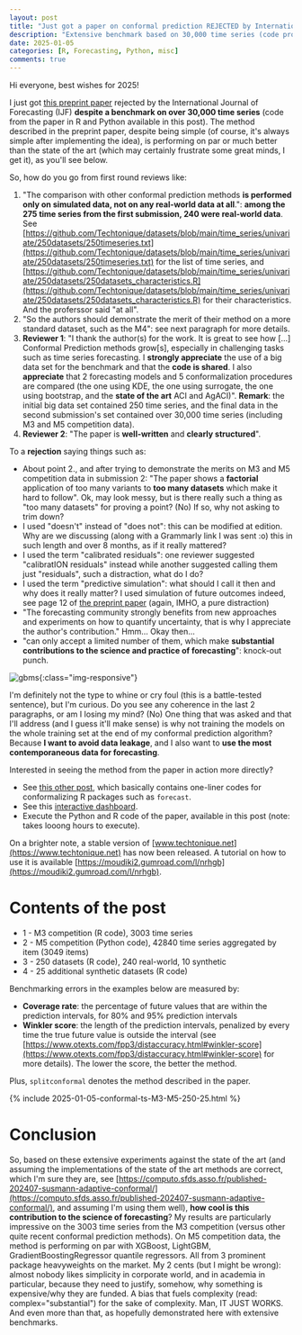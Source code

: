 ```yaml
---
layout: post
title: "Just got a paper on conformal prediction REJECTED by International Journal of Forecasting despite evidence on 30,000 time series (and more). What's going on?"
description: "Extensive benchmark based on 30,000 time series (code provided in this post) and conformal prediction, with R and Python code provided"
date: 2025-01-05
categories: [R, Forecasting, Python, misc]
comments: true
---
```


Hi everyone, best wishes for 2025!

I just got [this preprint paper](https://www.researchgate.net/publication/379643443_Conformalized_predictive_simulations_for_univariate_time_series) rejected by the International Journal of Forecasting (IJF) **despite a benchmark on over 30,000 time series** (code from the paper in R and Python available in this post). The method described in the preprint paper, despite being simple (of course, it's always simple after implementing the idea), is performing on par or much better than the state of the art (which may certainly frustrate some great minds, I get it), as you'll see below.

So, how do you go from first round reviews like:
1. "The comparison with other conformal prediction methods **is performed only on simulated data, not on any real-world data at all**.": **among the 275 time series from the first submission, 240 were real-world data**. See [https://github.com/Techtonique/datasets/blob/main/time_series/univariate/250datasets/250timeseries.txt](https://github.com/Techtonique/datasets/blob/main/time_series/univariate/250datasets/250timeseries.txt) for the list of time series, and [https://github.com/Techtonique/datasets/blob/main/time_series/univariate/250datasets/250datasets_characteristics.R](https://github.com/Techtonique/datasets/blob/main/time_series/univariate/250datasets/250datasets_characteristics.R) for their characteristics. And the proferssor said "at all". 
2. "So the authors should demonstrate the merit of their method on a more standard dataset, such as the M4": see next paragraph for more details. 
3. **Reviewer 1**: "I thank the author(s) for the work. It is great to see how [...] Conformal Prediction methods grow[s], especially in challenging tasks such as time series forecasting. I **strongly appreciate** the use of a big data set for the benchmark and that the **code is shared**. I also **appreciate** that 2 forecasting models and 5 conformalization procedures are compared (the one using KDE, the one using surrogate, the one using bootstrap, and the **state of the art** ACI and AgACI)". **Remark**: the initial big data set contained 250 time series, and the final data in the second submission's set contained over 30,000 time series (including M3 and M5 competition data).
4. **Reviewer 2**: "The paper is **well-written** and **clearly structured**".

To a **rejection** saying things such as:
- About point 2., and after trying to demonstrate the merits on M3 and M5 competition data in submission 2: "The paper shows a **factorial** application of too many variants to **too many datasets** which make it hard to follow". Ok, may look messy, but is there really such a thing as "too many datasets" for proving a point? (No) If so, why not asking to trim down?
- I used "doesn't" instead of "does not": this can be modified at edition. Why are we discussing (along with a Grammarly link I was sent :o) this in such length and over 8 months, as if it really mattered?
- I used the term "calibrated residuals": one reviewer suggested "calibratION residuals" instead while another suggested calling them just "residuals", such a distraction, what do I do? 
- I used the term "predictive simulation": what should I call it then and why does it really matter? I used simulation of future outcomes indeed, see page 12 of [the preprint paper](https://www.researchgate.net/publication/379643443_Conformalized_predictive_simulations_for_univariate_time_series) (again, IMHO, a pure distraction)
- "The forecasting community strongly benefits from new approaches and experiments on how to quantify uncertainty, that is why I appreciate the author's contribution." Hmm... Okay then...
- "can only accept a limited number of them, which make **substantial contributions to the science and practice of forecasting**": knock-out punch. 

![gbms]({{base}}/images/2025-01-05/2025-01-05-image1.png){:class="img-responsive"}

I'm definitely not the type to whine or cry foul (this is a battle-tested sentence), but I'm curious. Do you see any coherence in the last 2 paragraphs, or am I losing my mind? (No) One thing that was asked and that I'll address (and I guess it'll make sense) is why not training the models on the whole training set at the end of my conformal prediction algorithm? Because **I want to avoid data leakage**, and I also want to **use the most contemporaneous data for forecasting**.

Interested in seeing the method from the paper in action more directly? 
- See [this other post](https://thierrymoudiki.github.io/blog/2024/11/23/r/generic-conformal-forecast), which basically contains one-liner codes for conformalizing R packages such as `forecast`. 
- See this [interactive dashboard](https://github.com/thierrymoudiki/2024-07-17-scp-block-bootstrap).
- Execute the Python and R code of the paper, available in this post (note: takes looong hours to execute).

On a brighter note, a stable version of [www.techtonique.net](https://www.techtonique.net) has now been released. A tutorial on how to use it is available [https://moudiki2.gumroad.com/l/nrhgb](https://moudiki2.gumroad.com/l/nrhgb).

# Contents of the post

- 1 - M3 competition (R code), 3003 time series
- 2 - M5 competition (Python code), 42840 time series aggregated by item (3049 items)
- 3 - 250 datasets (R code), 240 real-world, 10 synthetic
- 4 - 25 additional synthetic datasets (R code)

Benchmarking errors in the examples below are measured by:
- **Coverage rate**: the percentage of future values that are within the prediction intervals, for 80% and 95% prediction intervals
- **Winkler score**: the length of the prediction intervals, penalized by every time the true future value is outside the interval (see [https://www.otexts.com/fpp3/distaccuracy.html#winkler-score](https://www.otexts.com/fpp3/distaccuracy.html#winkler-score) for more details). The lower the score, the better the method.
  
Plus, `splitconformal` denotes the method described in the paper.

{% include 2025-01-05-conformal-ts-M3-M5-250-25.html %}

# Conclusion

So, based on these extensive experiments against the state of the art (and assuming the implementations of the state of the art methods are correct, which I'm sure they are, see [https://computo.sfds.asso.fr/published-202407-susmann-adaptive-conformal/](https://computo.sfds.asso.fr/published-202407-susmann-adaptive-conformal/), and assuming I'm using them well), **how cool is this contribution to the science of forecasting**? My results are particularly impressive on the 3003 time series from the M3 competition (versus other quite recent conformal prediction methods). On M5 competition data, the method is performing on par with XGBoost, LightGBM, GradientBoostingRegressor quantile regressors. All from 3 prominent package heavyweights on the market. My 2 cents (but I might be wrong): almost nobody likes simplicity in  corporate world, and in academia in particular, because they need to justify, somehow, why something is expensive/why they are funded. A bias that fuels complexity (read: complex="substantial") for the sake of complexity. Man, IT JUST WORKS. And even more than that, as hopefully demonstrated here with extensive benchmarks.



